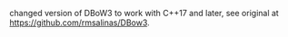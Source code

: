 
changed version of DBoW3 to work with C++17 and later, see original at https://github.com/rmsalinas/DBow3. 
 


